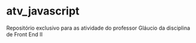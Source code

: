 # atv_javascript
Repositório exclusivo para as atividade do professor Gláucio da disciplina de Front End II
